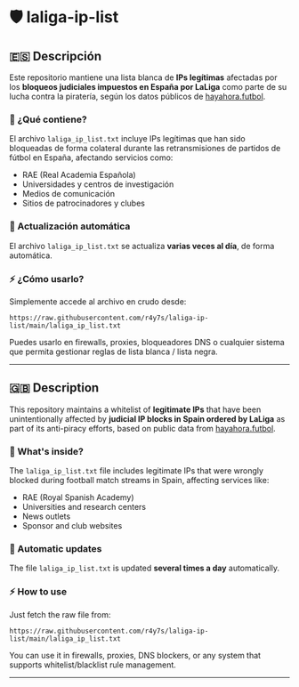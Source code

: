 # 🛡️ laliga-ip-list

## 🇪🇸 Descripción

Este repositorio mantiene una lista blanca de **IPs legítimas** afectadas por los **bloqueos judiciales impuestos en España por LaLiga** como parte de su lucha contra la piratería, según los datos públicos de [hayahora.futbol](https://hayahora.futbol/).

### 📄 ¿Qué contiene?

El archivo `laliga_ip_list.txt` incluye IPs legítimas que han sido bloqueadas de forma colateral durante las retransmisiones de partidos de fútbol en España, afectando servicios como:

- RAE (Real Academia Española)  
- Universidades y centros de investigación  
- Medios de comunicación  
- Sitios de patrocinadores y clubes  

### 🔄 Actualización automática

El archivo `laliga_ip_list.txt` se actualiza **varias veces al día**, de forma automática.

### ⚡ ¿Cómo usarlo?

Simplemente accede al archivo en crudo desde:

`https://raw.githubusercontent.com/r4y7s/laliga-ip-list/main/laliga_ip_list.txt`


Puedes usarlo en firewalls, proxies, bloqueadores DNS o cualquier sistema que permita gestionar reglas de lista blanca / lista negra.

---

## 🇬🇧 Description

This repository maintains a whitelist of **legitimate IPs** that have been unintentionally affected by **judicial IP blocks in Spain ordered by LaLiga** as part of its anti-piracy efforts, based on public data from [hayahora.futbol](https://hayahora.futbol/).

### 📄 What's inside?

The `laliga_ip_list.txt` file includes legitimate IPs that were wrongly blocked during football match streams in Spain, affecting services like:

- RAE (Royal Spanish Academy)  
- Universities and research centers  
- News outlets  
- Sponsor and club websites  

### 🔄 Automatic updates

The file `laliga_ip_list.txt` is updated **several times a day** automatically.

### ⚡ How to use

Just fetch the raw file from:

`https://raw.githubusercontent.com/r4y7s/laliga-ip-list/main/laliga_ip_list.txt`

You can use it in firewalls, proxies, DNS blockers, or any system that supports whitelist/blacklist rule management.

---
